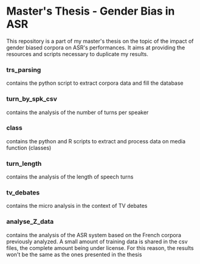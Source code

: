 # Master's Thesis - Gender Bias in ASR

This repository is a part of my master's thesis on the topic of the impact of gender biased corpora on ASR's performances.
It aims at providing the resources and scripts necessary to duplicate my results.

### trs_parsing 
contains the python script to extract corpora data and fill the database

### turn_by_spk_csv
contains the analysis of the number of turns per speaker

### class
contains the python and R scripts to extract and process data on media function (classes)

### turn_length
contains the analysis of the length of speech turns 

### tv_debates
contains the micro analysis in the context of TV debates

### analyse_Z_data
contains the analysis of the ASR system based on the French corpora previously analyzed. A small amount of training data is shared in the csv files, the complete amount being under license. For this reason, the results won't be the same as the ones presented in the thesis
